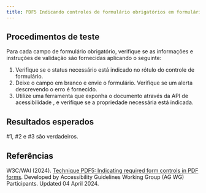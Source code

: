 ```yaml
---
title: PDF5 Indicando controles de formulário obrigatórios em formulários PDF
---
```


## Procedimentos de teste

Para cada campo de formulário obrigatório, verifique se as informações e instruções de validação são fornecidas aplicando o seguinte:
1. Verifique se o status necessário está indicado no rótulo do controle de formulário.
2. Deixe o campo em branco e envie o formulário. Verifique se um alerta descrevendo o erro é fornecido.
3. Utilize uma ferramenta que exponha o documento através da API de acessibilidade , e verifique se a propriedade necessária está indicada.

## Resultados esperados
#1, #2 e #3 são verdadeiros.

## Referências

W3C/WAI (2024). [Technique PDF5: Indicating required form controls in PDF forms](https://www.w3.org/WAI/WCAG22/Techniques/pdf/PDF5). Developed by Accessibility Guidelines Working Group (AG WG) Participants. Updated 04 April 2024.